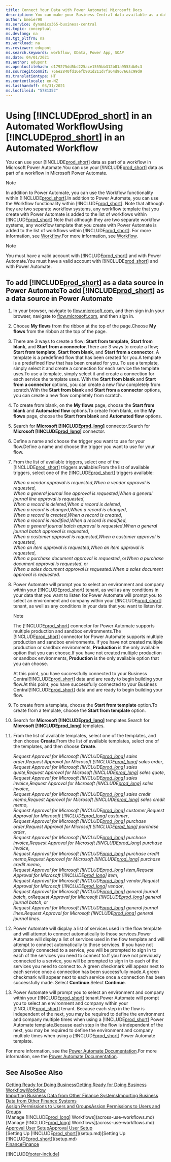 ```yaml
---
title: Connect Your Data with Power Automate| Microsoft Docs
description: You can make your Business Central data available as a data source and specify an OData URL of your web services to build an automated workflow.
author: bmeier90
ms.service: dynamics365-business-central
ms.topic: conceptual
ms.devlang: na
ms.tgt_pltfrm: na
ms.workload: na
ms.reviewer: edupont
ms.search.keywords: workflow, OData, Power App, SOAP
ms.date: 04/01/2021
ms.author: edupont
ms.openlocfilehash: d179275dd5bd225ace1555bb312b81a9553db0c3
ms.sourcegitcommit: 766e2840fd16efb901d211d7fa64d96766ac99d9
ms.translationtype: HT
ms.contentlocale: en-NZ
ms.lasthandoff: 03/31/2021
ms.locfileid: "5781352"
---
```

# <a name="using-prod_short-in-an-automated-workflow"></a><span data-ttu-id="73fb2-103">Using [!INCLUDE[prod_short](includes/prod_short.md)] in an Automated Workflow</span><span class="sxs-lookup"><span data-stu-id="73fb2-103">Using [!INCLUDE[prod_short](includes/prod_short.md)] in an Automated Workflow</span></span>

<span data-ttu-id="73fb2-104">You can use your [!INCLUDE[prod_short](includes/prod_short.md)] data as part of a workflow in Microsoft Power Automate.</span><span class="sxs-lookup"><span data-stu-id="73fb2-104">You can use your [!INCLUDE[prod_short](includes/prod_short.md)] data as part of a workflow in Microsoft Power Automate.</span></span>

> [!NOTE]
> <span data-ttu-id="73fb2-105">In addition to Power Automate, you can use the Workflow functionality within [!INCLUDE[prod_short](includes/prod_short.md)].</span><span class="sxs-lookup"><span data-stu-id="73fb2-105">In addition to Power Automate, you can use the Workflow functionality within [!INCLUDE[prod_short](includes/prod_short.md)].</span></span> <span data-ttu-id="73fb2-106">Note that although they are two separate workflow systems, any workflow template that you create with Power Automate is added to the list of workflows  within [!INCLUDE[prod_short](includes/prod_short.md)].</span><span class="sxs-lookup"><span data-stu-id="73fb2-106">Note that although they are two separate workflow systems, any workflow template that you create with Power Automate is added to the list of workflows  within [!INCLUDE[prod_short](includes/prod_short.md)].</span></span> <span data-ttu-id="73fb2-107">For more information, see [Workflow](across-workflow.md).</span><span class="sxs-lookup"><span data-stu-id="73fb2-107">For more information, see [Workflow](across-workflow.md).</span></span>  

> [!NOTE]  
> <span data-ttu-id="73fb2-108">You must have a valid account with [!INCLUDE[prod_short](includes/prod_short.md)] and with Power Automate.</span><span class="sxs-lookup"><span data-stu-id="73fb2-108">You must have a valid account with [!INCLUDE[prod_short](includes/prod_short.md)] and with Power Automate.</span></span>  

## <a name="to-add-prod_short-as-a-data-source-in-power-automate"></a><span data-ttu-id="73fb2-109">To add [!INCLUDE[prod_short](includes/prod_short.md)] as a data source in Power Automate</span><span class="sxs-lookup"><span data-stu-id="73fb2-109">To add [!INCLUDE[prod_short](includes/prod_short.md)] as a data source in Power Automate</span></span>

1. <span data-ttu-id="73fb2-110">In your browser, navigate to [flow.microsoft.com](https://flow.microsoft.com), and then sign in.</span><span class="sxs-lookup"><span data-stu-id="73fb2-110">In your browser, navigate to [flow.microsoft.com](https://flow.microsoft.com), and then sign in.</span></span>
2. <span data-ttu-id="73fb2-111">Choose **My flows** from the ribbon at the top of the page.</span><span class="sxs-lookup"><span data-stu-id="73fb2-111">Choose **My flows** from the ribbon at the top of the page.</span></span>
3. <span data-ttu-id="73fb2-112">There are 3 ways to create a flow; **Start from template**, **Start from blank**, and **Start from a connector**.</span><span class="sxs-lookup"><span data-stu-id="73fb2-112">There are 3 ways to create a flow; **Start from template**, **Start from blank**, and **Start from a connector**.</span></span> <span data-ttu-id="73fb2-113">A template is a predefined flow that has been created for you.</span><span class="sxs-lookup"><span data-stu-id="73fb2-113">A template is a predefined flow that has been created for you.</span></span> <span data-ttu-id="73fb2-114">To use a template, simply select it and create a connection for each service the template uses.</span><span class="sxs-lookup"><span data-stu-id="73fb2-114">To use a template, simply select it and create a connection for each service the template uses.</span></span> <span data-ttu-id="73fb2-115">With the **Start from blank** and **Start from a connector** options, you can create a new flow completely from scratch.</span><span class="sxs-lookup"><span data-stu-id="73fb2-115">With the **Start from blank** and **Start from a connector** options, you can create a new flow completely from scratch.</span></span>
4. <span data-ttu-id="73fb2-116">To create from blank, on the **My flows** page, choose the **Start from blank** and **Automated flow** options.</span><span class="sxs-lookup"><span data-stu-id="73fb2-116">To create from blank, on the **My flows** page, choose the **Start from blank** and **Automated flow** options.</span></span>
5. <span data-ttu-id="73fb2-117">Search for **Microsoft [!INCLUDE[prod_long](includes/prod_long.md)]** connector.</span><span class="sxs-lookup"><span data-stu-id="73fb2-117">Search for **Microsoft [!INCLUDE[prod_long](includes/prod_long.md)]** connector.</span></span>
6. <span data-ttu-id="73fb2-118">Define a name and choose the trigger you want to use for your flow.</span><span class="sxs-lookup"><span data-stu-id="73fb2-118">Define a name and choose the trigger you want to use for your flow.</span></span>
7. <span data-ttu-id="73fb2-119">From the list of available triggers, select one of the [!INCLUDE[prod_short](includes/prod_short.md)] triggers available:</span><span class="sxs-lookup"><span data-stu-id="73fb2-119">From the list of available triggers, select one of the [!INCLUDE[prod_short](includes/prod_short.md)] triggers available:</span></span>  

    <span data-ttu-id="73fb2-120">*When a vendor approval is requested*,</span><span class="sxs-lookup"><span data-stu-id="73fb2-120">*When a vendor approval is requested*,</span></span>  
    <span data-ttu-id="73fb2-121">*When a general journal line approval is requested*,</span><span class="sxs-lookup"><span data-stu-id="73fb2-121">*When a general journal line approval is requested*,</span></span>  
    <span data-ttu-id="73fb2-122">*When a record is deleted*,</span><span class="sxs-lookup"><span data-stu-id="73fb2-122">*When a record is deleted*,</span></span>  
    <span data-ttu-id="73fb2-123">*When a record is changed*,</span><span class="sxs-lookup"><span data-stu-id="73fb2-123">*When a record is changed*,</span></span>  
    <span data-ttu-id="73fb2-124">*When a record is created*,</span><span class="sxs-lookup"><span data-stu-id="73fb2-124">*When a record is created*,</span></span>  
    <span data-ttu-id="73fb2-125">*When a record is modified*,</span><span class="sxs-lookup"><span data-stu-id="73fb2-125">*When a record is modified*,</span></span>  
    <span data-ttu-id="73fb2-126">*When a general journal batch approval is requested*,</span><span class="sxs-lookup"><span data-stu-id="73fb2-126">*When a general journal batch approval is requested*,</span></span>  
    <span data-ttu-id="73fb2-127">*When a customer approval is requested*,</span><span class="sxs-lookup"><span data-stu-id="73fb2-127">*When a customer approval is requested*,</span></span>  
    <span data-ttu-id="73fb2-128">*When an item approval is requested*,</span><span class="sxs-lookup"><span data-stu-id="73fb2-128">*When an item approval is requested*,</span></span>  
    <span data-ttu-id="73fb2-129">*When a purchase document approval is requested*, or</span><span class="sxs-lookup"><span data-stu-id="73fb2-129">*When a purchase document approval is requested*, or</span></span>  
    <span data-ttu-id="73fb2-130">*When a sales document approval is requested*.</span><span class="sxs-lookup"><span data-stu-id="73fb2-130">*When a sales document approval is requested*.</span></span>

8. <span data-ttu-id="73fb2-131">Power Automate will prompt you to select an environment and company within your [!INCLUDE[prod_short](includes/prod_short.md)] tenant, as well as any conditions in your data that you want to listen for.</span><span class="sxs-lookup"><span data-stu-id="73fb2-131">Power Automate will prompt you to select an environment and company within your [!INCLUDE[prod_short](includes/prod_short.md)] tenant, as well as any conditions in your data that you want to listen for.</span></span>

    > [!NOTE]
    > <span data-ttu-id="73fb2-132">The [!INCLUDE[prod_short](includes/prod_short.md)] connector for Power Automate supports multiple production and sandbox environments.</span><span class="sxs-lookup"><span data-stu-id="73fb2-132">The [!INCLUDE[prod_short](includes/prod_short.md)] connector for Power Automate supports multiple production and sandbox environments.</span></span> <span data-ttu-id="73fb2-133">If you have not created multiple production or sandbox environments, **Production** is the only available option that you can choose.</span><span class="sxs-lookup"><span data-stu-id="73fb2-133">If you have not created multiple production or sandbox environments, **Production** is the only available option that you can choose.</span></span>  

    <span data-ttu-id="73fb2-134">At this point, you have successfully connected to your Business Central[!INCLUDE[prod_short](includes/prod_short.md)] data and are ready to begin building your flow.</span><span class="sxs-lookup"><span data-stu-id="73fb2-134">At this point, you have successfully connected to your Business Central[!INCLUDE[prod_short](includes/prod_short.md)] data and are ready to begin building your flow.</span></span>

9. <span data-ttu-id="73fb2-135">To create from a template, choose the **Start from template** option.</span><span class="sxs-lookup"><span data-stu-id="73fb2-135">To create from a template, choose the **Start from template** option.</span></span>
10. <span data-ttu-id="73fb2-136">Search for **Microsoft [!INCLUDE[prod_long](includes/prod_long.md)]** templates.</span><span class="sxs-lookup"><span data-stu-id="73fb2-136">Search for **Microsoft [!INCLUDE[prod_long](includes/prod_long.md)]** templates.</span></span>
11. <span data-ttu-id="73fb2-137">From the list of available templates, select one of the templates, and then choose **Create**.</span><span class="sxs-lookup"><span data-stu-id="73fb2-137">From the list of available templates, select one of the templates, and then choose **Create**.</span></span>  

    <span data-ttu-id="73fb2-138">*Request Approval for Microsoft [!INCLUDE[prod_long](includes/prod_long.md)] sales order*,</span><span class="sxs-lookup"><span data-stu-id="73fb2-138">*Request Approval for Microsoft [!INCLUDE[prod_long](includes/prod_long.md)] sales order*,</span></span>  
    <span data-ttu-id="73fb2-139">*Request Approval for Microsoft [!INCLUDE[prod_long](includes/prod_long.md)] sales quote*,</span><span class="sxs-lookup"><span data-stu-id="73fb2-139">*Request Approval for Microsoft [!INCLUDE[prod_long](includes/prod_long.md)] sales quote*,</span></span>  
    <span data-ttu-id="73fb2-140">*Request Approval for Microsoft [!INCLUDE[prod_long](includes/prod_long.md)] sales invoice*,</span><span class="sxs-lookup"><span data-stu-id="73fb2-140">*Request Approval for Microsoft [!INCLUDE[prod_long](includes/prod_long.md)] sales invoice*,</span></span>  
    <span data-ttu-id="73fb2-141">*Request Approval for Microsoft [!INCLUDE[prod_long](includes/prod_long.md)] sales credit memo*,</span><span class="sxs-lookup"><span data-stu-id="73fb2-141">*Request Approval for Microsoft [!INCLUDE[prod_long](includes/prod_long.md)] sales credit memo*,</span></span>  
    <span data-ttu-id="73fb2-142">*Request Approval for Microsoft [!INCLUDE[prod_long](includes/prod_long.md)] customer*,</span><span class="sxs-lookup"><span data-stu-id="73fb2-142">*Request Approval for Microsoft [!INCLUDE[prod_long](includes/prod_long.md)] customer*,</span></span>  
    <span data-ttu-id="73fb2-143">*Request Approval for Microsoft [!INCLUDE[prod_long](includes/prod_long.md)] purchase order*,</span><span class="sxs-lookup"><span data-stu-id="73fb2-143">*Request Approval for Microsoft [!INCLUDE[prod_long](includes/prod_long.md)] purchase order*,</span></span>  
    <span data-ttu-id="73fb2-144">*Request Approval for Microsoft [!INCLUDE[prod_long](includes/prod_long.md)] purchase invoice*,</span><span class="sxs-lookup"><span data-stu-id="73fb2-144">*Request Approval for Microsoft [!INCLUDE[prod_long](includes/prod_long.md)] purchase invoice*,</span></span>  
    <span data-ttu-id="73fb2-145">*Request Approval for Microsoft [!INCLUDE[prod_long](includes/prod_long.md)] purchase credit memo*,</span><span class="sxs-lookup"><span data-stu-id="73fb2-145">*Request Approval for Microsoft [!INCLUDE[prod_long](includes/prod_long.md)] purchase credit memo*,</span></span>  
    <span data-ttu-id="73fb2-146">*Request Approval for Microsoft [!INCLUDE[prod_long](includes/prod_long.md)] item*,</span><span class="sxs-lookup"><span data-stu-id="73fb2-146">*Request Approval for Microsoft [!INCLUDE[prod_long](includes/prod_long.md)] item*,</span></span>  
    <span data-ttu-id="73fb2-147">*Request Approval for Microsoft [!INCLUDE[prod_long](includes/prod_long.md)] vendor*,</span><span class="sxs-lookup"><span data-stu-id="73fb2-147">*Request Approval for Microsoft [!INCLUDE[prod_long](includes/prod_long.md)] vendor*,</span></span>  
    <span data-ttu-id="73fb2-148">*Request Approval for Microsoft [!INCLUDE[prod_long](includes/prod_long.md)] general journal batch*, or</span><span class="sxs-lookup"><span data-stu-id="73fb2-148">*Request Approval for Microsoft [!INCLUDE[prod_long](includes/prod_long.md)] general journal batch*, or</span></span>    
    <span data-ttu-id="73fb2-149">*Request Approval for Microsoft [!INCLUDE[prod_long](includes/prod_long.md)] general journal lines*.</span><span class="sxs-lookup"><span data-stu-id="73fb2-149">*Request Approval for Microsoft [!INCLUDE[prod_long](includes/prod_long.md)] general journal lines*.</span></span>  
12. <span data-ttu-id="73fb2-150">Power Automate will display a list of services used in the flow template and will attempt to connect automatically to those services.</span><span class="sxs-lookup"><span data-stu-id="73fb2-150">Power Automate will display a list of services used in the flow template and will attempt to connect automatically to those services.</span></span> <span data-ttu-id="73fb2-151">If you have not previously connected to a service, you will be prompted to sign in to each of the services you need to connect to.</span><span class="sxs-lookup"><span data-stu-id="73fb2-151">If you have not previously connected to a service, you will be prompted to sign in to each of the services you need to connect to.</span></span> <span data-ttu-id="73fb2-152">A green checkmark will appear next to each service once a connection has been successfully made.</span><span class="sxs-lookup"><span data-stu-id="73fb2-152">A green checkmark will appear next to each service once a connection has been successfully made.</span></span> <span data-ttu-id="73fb2-153">Select **Continue**.</span><span class="sxs-lookup"><span data-stu-id="73fb2-153">Select **Continue**.</span></span>
13. <span data-ttu-id="73fb2-154">Power Automate will prompt you to select an environment and company within your [!INCLUDE[prod_short](includes/prod_short.md)] tenant.</span><span class="sxs-lookup"><span data-stu-id="73fb2-154">Power Automate will prompt you to select an environment and company within your [!INCLUDE[prod_short](includes/prod_short.md)] tenant.</span></span> <span data-ttu-id="73fb2-155">Because each step in the flow is independent of the next, you may be required to define the environment and company multiple times when using a [!INCLUDE[prod_short](includes/prod_short.md)] Power Automate template.</span><span class="sxs-lookup"><span data-stu-id="73fb2-155">Because each step in the flow is independent of the next, you may be required to define the environment and company multiple times when using a [!INCLUDE[prod_short](includes/prod_short.md)] Power Automate template.</span></span>

<span data-ttu-id="73fb2-156">For more information, see the [Power Automate Documentation](/power-automate/getting-started).</span><span class="sxs-lookup"><span data-stu-id="73fb2-156">For more information, see the [Power Automate Documentation](/power-automate/getting-started).</span></span>

## <a name="see-also"></a><span data-ttu-id="73fb2-157">See Also</span><span class="sxs-lookup"><span data-stu-id="73fb2-157">See Also</span></span>

[<span data-ttu-id="73fb2-158">Getting Ready for Doing Business</span><span class="sxs-lookup"><span data-stu-id="73fb2-158">Getting Ready for Doing Business</span></span>](ui-get-ready-business.md)  
[<span data-ttu-id="73fb2-159">Workflow</span><span class="sxs-lookup"><span data-stu-id="73fb2-159">Workflow</span></span>](across-workflow.md)  
[<span data-ttu-id="73fb2-160">Importing Business Data from Other Finance Systems</span><span class="sxs-lookup"><span data-stu-id="73fb2-160">Importing Business Data from Other Finance Systems</span></span>](across-import-data-configuration-packages.md)  
[<span data-ttu-id="73fb2-161">Assign Permissions to Users and Groups</span><span class="sxs-lookup"><span data-stu-id="73fb2-161">Assign Permissions to Users and Groups</span></span>](ui-define-granular-permissions.md)  
<span data-ttu-id="73fb2-162">[Manage [!INCLUDE[prod_long](includes/prod_long.md)] Workflows](across-use-workflows.md)</span><span class="sxs-lookup"><span data-stu-id="73fb2-162">[Manage [!INCLUDE[prod_long](includes/prod_long.md)] Workflows](across-use-workflows.md)</span></span>  
[<span data-ttu-id="73fb2-163">Approval User Setup</span><span class="sxs-lookup"><span data-stu-id="73fb2-163">Approval User Setup</span></span>](across-how-to-set-up-approval-users.md)  
<span data-ttu-id="73fb2-164">[Setting Up [!INCLUDE[prod_short](includes/prod_short.md)]](setup.md)</span><span class="sxs-lookup"><span data-stu-id="73fb2-164">[Setting Up [!INCLUDE[prod_short](includes/prod_short.md)]](setup.md)</span></span>  
[<span data-ttu-id="73fb2-165">Finance</span><span class="sxs-lookup"><span data-stu-id="73fb2-165">Finance</span></span>](finance.md)  


[!INCLUDE[footer-include](includes/footer-banner.md)]